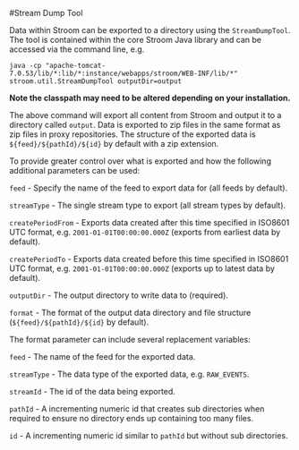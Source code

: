 #Stream Dump Tool

Data within Stroom can be exported to a directory using the `StreamDumpTool`. The tool is contained within the core Stroom Java library and can be accessed via the command line, e.g.

`java -cp "apache-tomcat-7.0.53/lib/*:lib/*:instance/webapps/stroom/WEB-INF/lib/*" stroom.util.StreamDumpTool outputDir=output`

**Note the classpath may need to be altered depending on your installation.**

The above command will export all content from Stroom and output it to a directory called `output`. Data is exported to zip files in the same format as zip files in proxy repositories. The structure of the exported data is `${feed}/${pathId}/${id}` by default with a zip extension.

To provide greater control over what is exported and how the following additional parameters can be used:

`feed` - Specify the name of the feed to export data for (all feeds by default).

`streamType` - The single stream type to export (all stream types by default).

`createPeriodFrom` - Exports data created after this time specified in ISO8601 UTC format, e.g. `2001-01-01T00:00:00.000Z` (exports from earliest data by default).

 `createPeriodTo` - Exports data created before this time specified in ISO8601 UTC format, e.g. `2001-01-01T00:00:00.000Z` (exports up to latest data by default).

`outputDir` - The output directory to write data to (required).

`format` - The format of the output data directory and file structure (`${feed}/${pathId}/${id}` by default).

The format parameter can include several replacement variables:

`feed` - The name of the feed for the exported data.

`streamType` - The data type of the exported data, e.g. `RAW_EVENTS`.

`streamId` - The id of the data being exported.

`pathId` - A incrementing numeric id that creates sub directories when required to ensure no directory ends up containing too many files.

`id` - A incrementing numeric id similar to `pathId` but without sub directories.